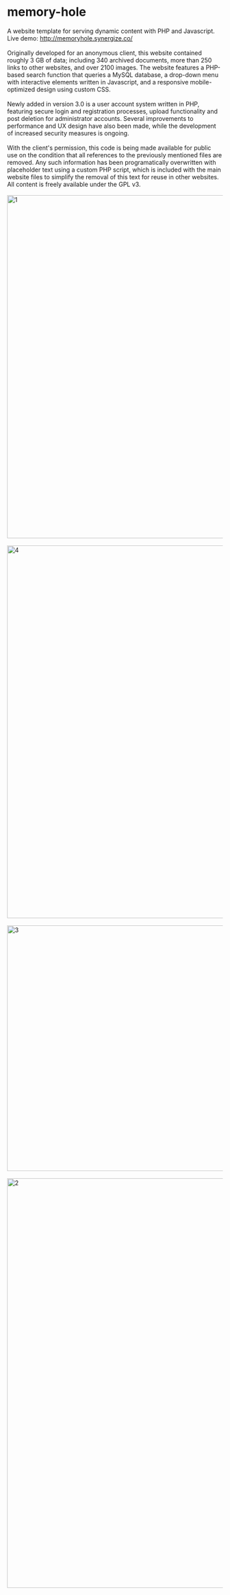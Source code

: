 # memory-hole
A website template for serving dynamic content with PHP and Javascript. 
<br>Live demo: http://memoryhole.synergize.co/
<br><br>
Originally developed for an anonymous client, this website contained roughly 3 GB of data; including 340 archived documents, more than 250 links to other websites, and over 2100 images. The website features a PHP-based search function that queries a MySQL database, a drop-down menu with interactive elements written in Javascript, and a responsive mobile-optimized design using custom CSS.
<br><br>
Newly added in version 3.0 is a user account system written in PHP, featuring secure login and registration processes, upload functionality and post deletion for administrator accounts. Several improvements to performance and UX design have also been made, while the development of increased security measures is ongoing.
<br><br>
With the client's permission, this code is being made available for public use on the condition that all references to the previously mentioned files are removed. Any such information has been programatically overwritten with placeholder text using a custom PHP script, which is included with the main website files to simplify the removal of this text for reuse in other websites. All content is freely available under the GPL v3.
<br><br>
<img width="799" alt="1" src="https://user-images.githubusercontent.com/80986857/117548043-c534ea00-b000-11eb-9ce0-44f0e1284019.png">
<br><br>
<img width="868" alt="4" src="https://user-images.githubusercontent.com/80986857/117548078-eb5a8a00-b000-11eb-9756-4bf53c3395e3.png">
<br><br>
<img width="572" alt="3" src="https://user-images.githubusercontent.com/80986857/117548067-e09ff500-b000-11eb-81b1-ebd06a58a4cd.png">
<br><br>
<img width="954" alt="2" src="https://user-images.githubusercontent.com/80986857/117548083-f2819800-b000-11eb-9621-fcd7471633d7.png">
